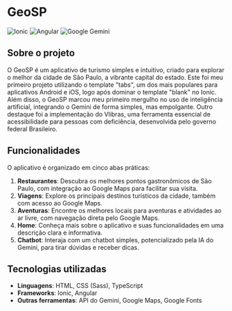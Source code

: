 # GeoSP
<div align="left">
  <img src="https://img.shields.io/badge/Ionic-%233880FF.svg?style=for-the-badge&logo=Ionic&logoColor=white" alt="Ionic">
  <img src="https://img.shields.io/badge/Angular-%23DD0031.svg?style=for-the-badge&logo=angular&logoColor=white" alt="Angular">
  <img src="https://img.shields.io/badge/Google%20Gemini-8E75B2?style=for-the-badge&logo=google%20gemini&logoColor=white" alt="Google Gemini">
</div>

## Sobre o projeto
O GeoSP é um aplicativo de turismo simples e intuitivo, criado para explorar o melhor da cidade de São Paulo, a vibrante capital do estado. Este foi meu primeiro projeto utilizando o template "tabs", um dos mais populares para aplicativos Android e iOS, logo após dominar o template "blank" no Ionic. Além disso, o GeoSP marcou meu primeiro mergulho no uso de inteligência artificial, integrando o Gemini de forma simples, mas empolgante. Outro destaque foi a implementação do Vlibras, uma ferramenta essencial de acessibilidade para pessoas com deficiência, desenvolvida pelo governo federal Brasileiro.

## Funcionalidades
O aplicativo é organizado em cinco abas práticas:

1. **Restaurantes**: Descubra os melhores pontos gastronômicos de São Paulo, com integração ao Google Maps para facilitar sua visita.
2. **Viagens**: Explore os principais destinos turísticos da cidade, também com acesso ao Google Maps.
3. **Aventuras**: Encontre os melhores locais para aventuras e atividades ao ar livre, com navegação direta pelo Google Maps.
4. **Home**: Conheça mais sobre o aplicativo e suas funcionalidades em uma descrição clara e informativa.
5. **Chatbot**: Interaja com um chatbot simples, potencializado pela IA do Gemini, para tirar dúvidas e receber dicas.

## Tecnologias utilizadas
- **Linguagens**: HTML, CSS (Sass), TypeScript
- **Frameworks**: Ionic, Angular
- **Outras ferramentas**: API do Gemini, Google Maps, Google Fonts 